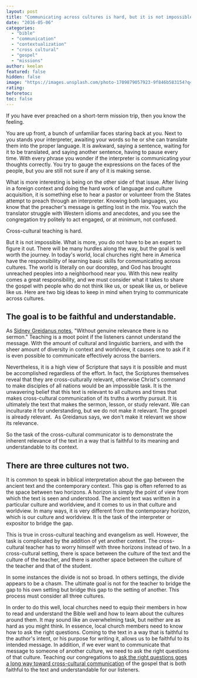 ```yaml
---
layout: post
title: "Communicating across cultures is hard, but it is not impossible."
date: "2016-05-06"
categories: 
  - "bible"
  - "communication"
  - "contextualization"
  - "cross cultural"
  - "gospel"
  - "missions"
author: keelan
featured: false
hidden: false
image: "https://images.unsplash.com/photo-1709879057923-9f846b583154?q=80&w=2024&auto=format&fit=crop&ixlib=rb-4.0.3&ixid=M3wxMjA3fDB8MHxwaG90by1wYWdlfHx8fGVufDB8fHx8fA%3D%3D"
rating:
beforetoc:
toc: false
---
```


If you have ever preached on a short-term mission trip, then you know the feeling.

You are up front, a bunch of unfamiliar faces staring back at you. Next to you stands your interpreter, awaiting your words so he or she can translate them into the proper language. It is awkward, saying a sentence, waiting for it to be translated, and saying another sentence, having to pause every time. With every phrase you wonder if the interpreter is communicating your thoughts correctly. You try to gauge the expressions on the faces of the people, but you are still not sure if any of it is making sense.

What is more interesting is being on the other side of that issue. After living in a foreign context and doing the hard work of language and culture acquisition, it is something else to hear a pastor or volunteer from the States attempt to preach through an interpreter. Knowing both languages, you know that the preacher's message is getting lost in the mix. You watch the translator struggle with Western idioms and anecdotes, and you see the congregation try politely to act engaged, or at minimum, not confused.

Cross-cultural teaching is hard.

But it is not impossible. What is more, you do not have to be an expert to figure it out. There will be many hurdles along the way, but the goal is well worth the journey. In today's world, local churches right here in America have the responsibility of learning basic skills for communicating across cultures. The world is literally on our doorstep, and God has brought unreached peoples into a neighborhood near you. With this new reality comes a great responsibility, and we must consider what it takes to share the gospel with people who do not think like us, or speak like us, or believe like us. Here are two big ideas to keep in mind when trying to communicate across cultures.

## **The goal is to be faithful and understandable.**

As [Sidney Greidanus notes](https://www.amazon.com/Modern-Preacher-Ancient-Text-Interpreting-ebook/dp/B009JATTPO?ie=UTF8&btkr=1&redirect=true&ref_=dp-kindle-redirect), "Without genuine relevance there is no sermon." Teaching is a moot point if the listeners cannot understand the message. With the amount of cultural and linguistic barriers, and with the sheer amount of diversity in context and worldview, it causes one to ask if it is even possible to communicate effectively across the barriers.

Nevertheless, it is a high view of Scripture that says it is possible and must be accomplished regardless of the effort. In fact, the Scriptures themselves reveal that they are cross-culturally relevant, otherwise Christ's command to make disciples of all nations would be an impossible task. It is the unwavering belief that this text is relevant to all cultures and times that makes cross-cultural communication of its truths a worthy pursuit. It is ultimately the text that makes the sermon, lesson, or study relevant. We can inculturate it for understanding, but we do not make it relevant. The gospel is already relevant.  As Greidanus says, we don't make it relevant we show its relevance.

So the task of the cross-cultural communicator is to demonstrate the inherent relevance of the text in a way that is faithful to its meaning and understandable to its context.

## **There are three cultures not two.**

It is common to speak in biblical interpretation about the gap between the ancient text and the contemporary context. This gap is often referred to as the space between two horizons. A horizon is simply the point of view from which the text is seen and understood. The ancient text was written in a particular culture and worldview, and it comes to us in that culture and worldview. In many ways, it is very different from the contemporary horizon, which is our culture and worldview. It is the task of the interpreter or expositor to bridge the gap.

This is true in cross-cultural teaching and evangelism as well. However, the task is complicated by the addition of yet another context. The cross-cultural teacher has to worry himself with three horizons instead of two. In a cross-cultural setting, there is space between the culture of the text and the culture of the teacher, and there is another space between the culture of the teacher and that of the student.

In some instances the divide is not so broad. In others settings, the divide appears to be a chasm. The ultimate goal is not for the teacher to bridge the gap to his own setting but bridge this gap to the setting of another. This process must consider all three cultures.

In order to do this well, local churches need to equip their members in how to read and understand the Bible well and how to learn about the cultures around them. It may sound like an overwhelming task, but neither are as hard as you might think. In essence, local church members need to know how to ask the right questions. Coming to the text in a way that is faithful to the author's intent, or his purpose for writing it, allows us to be faithful to its intended message. In addition, if we ever want to communicate that message to someone of another culture, we need to ask the right questions of that culture. Teaching our congregations to [ask the right questions goes a long way toward cross-cultural communication](http://blog.keelancook.com/2015/10/engaging-people-groups-cultural-expertise-vs-cultural-acquisition.html) of the gospel that is both faithful to the text and understandable for our listeners.
